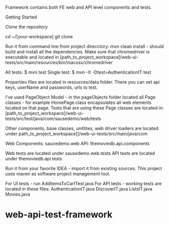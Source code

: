Framework contains both FE web and API level components and tests.

Getting Started

Clone the repository

cd ~/[your-workspace]
git clone 

Run it from command line from project direcctory:
mvn clean install - should build and install all the dependencies.
Make sure that chromedriver is executable and located in [path_to_project_workspace]/web-ui-tests/src/main/resources/bin/macosx/chromedriver

All tests:
$ mvn test
Single test:
$ mvn -X -Dtest=AuthenticationIT test


Properties files are located in resources/data folder. There you can set api keys, userName and passwords, urls to test.

I've used PageObject Model - in the pageObjects folder located all Page classes - for example HomePage.class
encapsulates all web elements located on that page.
Tests that are using these Page classes are located in:
 [path_to_project_workspace]/web-ui-tests/src/test/java/com/sausedemo/web/tests
 
 Other components, base classes, unitlites, web driver loaders are located under
 path_to_project_workspace[]/web-ui-tests/src/main/java/com
 
 Web Components: saucedemo.web
 API: themoviedb.api.components
 
 Web tests are located under sausedemo.web.tests
 API tests are located under themoviedb.api.tests


Run it from your favorite IDEA - import it from existing sources.
This project uses maven as software project management tool.

For UI tests - run AddItemsToCartTest.java
For API tests - working tests are located in these files:
AuthenticationIT.java
DiscoverIT.java
ListsIT.java
Movies.java





# web-api-test-framework
